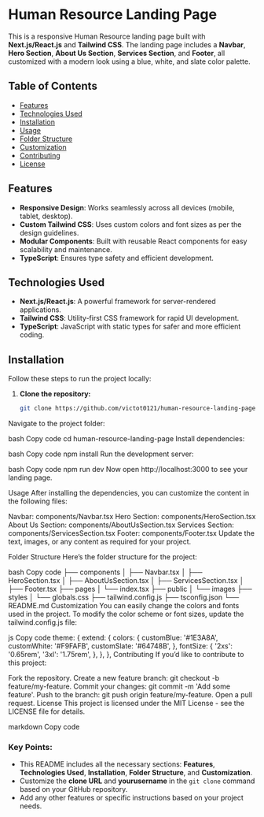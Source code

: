 
# Human Resource Landing Page

This is a responsive Human Resource landing page built with **Next.js/React.js** and **Tailwind CSS**. The landing page includes a **Navbar**, **Hero Section**, **About Us Section**, **Services Section**, and **Footer**, all customized with a modern look using a blue, white, and slate color palette.

## Table of Contents
- [Features](#features)
- [Technologies Used](#technologies-used)
- [Installation](#installation)
- [Usage](#usage)
- [Folder Structure](#folder-structure)
- [Customization](#customization)
- [Contributing](#contributing)
- [License](#license)

## Features
- **Responsive Design**: Works seamlessly across all devices (mobile, tablet, desktop).
- **Custom Tailwind CSS**: Uses custom colors and font sizes as per the design guidelines.
- **Modular Components**: Built with reusable React components for easy scalability and maintenance.
- **TypeScript**: Ensures type safety and efficient development.

## Technologies Used
- **Next.js/React.js**: A powerful framework for server-rendered applications.
- **Tailwind CSS**: Utility-first CSS framework for rapid UI development.
- **TypeScript**: JavaScript with static types for safer and more efficient coding.

## Installation

Follow these steps to run the project locally:

1. **Clone the repository:**
   ```bash
   git clone https://github.com/victot0121/human-resource-landing-page/tree/main/hr-landing-page
Navigate to the project folder:

bash
Copy code
cd human-resource-landing-page
Install dependencies:

bash
Copy code
npm install
Run the development server:

bash
Copy code
npm run dev
Now open http://localhost:3000 to see your landing page.

Usage
After installing the dependencies, you can customize the content in the following files:

Navbar: components/Navbar.tsx
Hero Section: components/HeroSection.tsx
About Us Section: components/AboutUsSection.tsx
Services Section: components/ServicesSection.tsx
Footer: components/Footer.tsx
Update the text, images, or any content as required for your project.

Folder Structure
Here’s the folder structure for the project:

bash
Copy code
├── components
│   ├── Navbar.tsx
│   ├── HeroSection.tsx
│   ├── AboutUsSection.tsx
│   ├── ServicesSection.tsx
│   ├── Footer.tsx
├── pages
│   └── index.tsx
├── public
│   └── images
├── styles
│   └── globals.css
├── tailwind.config.js
├── tsconfig.json
└── README.md
Customization
You can easily change the colors and fonts used in the project. To modify the color scheme or font sizes, update the tailwind.config.js file:

js
Copy code
theme: {
  extend: {
    colors: {
      customBlue: '#1E3A8A',
      customWhite: '#F9FAFB',
      customSlate: '#64748B',
    },
    fontSize: {
      '2xs': '0.65rem',
      '3xl': '1.75rem',
    },
  },
},
Contributing
If you’d like to contribute to this project:

Fork the repository.
Create a new feature branch: git checkout -b feature/my-feature.
Commit your changes: git commit -m 'Add some feature'.
Push to the branch: git push origin feature/my-feature.
Open a pull request.
License
This project is licensed under the MIT License - see the LICENSE file for details.

markdown 
Copy code

### Key Points:
- This README includes all the necessary sections: **Features**, **Technologies Used**, **Installation**, **Folder Structure**, and **Customization**.
- Customize the **clone URL** and **yourusername** in the `git clone` command based on your GitHub repository.
- Add any other features or specific instructions based on your project needs.







